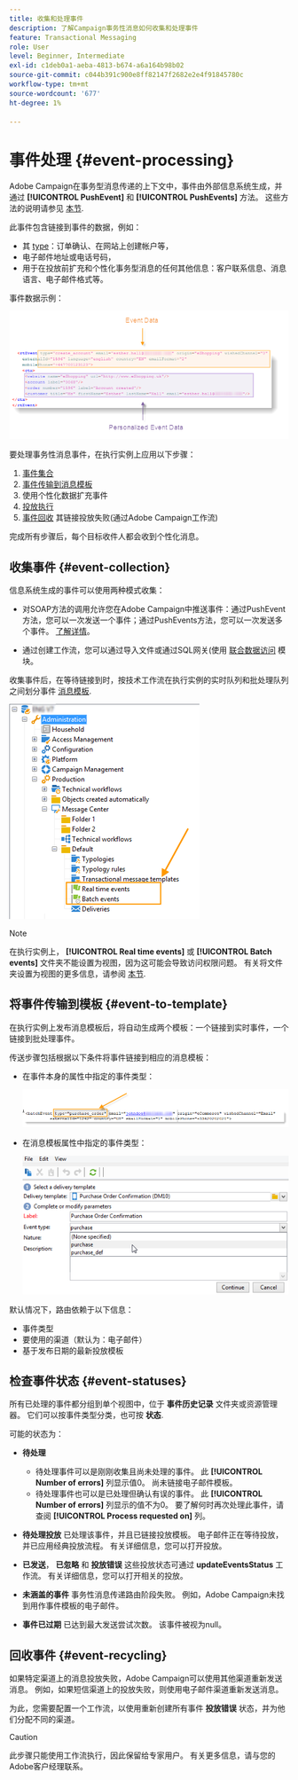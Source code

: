 ```yaml
---
title: 收集和处理事件
description: 了解Campaign事务性消息如何收集和处理事件
feature: Transactional Messaging
role: User
level: Beginner, Intermediate
exl-id: c1deb0a1-aeba-4813-b674-a6a164b98b02
source-git-commit: c044b391c900e8ff82147f2682e2e4f91845780c
workflow-type: tm+mt
source-wordcount: '677'
ht-degree: 1%

---
```


# 事件处理 {#event-processing}

Adobe Campaign在事务型消息传递的上下文中，事件由外部信息系统生成，并通过 **[!UICONTROL PushEvent]** 和 **[!UICONTROL PushEvents]** 方法。 这些方法的说明请参见 [本节](event-description.md).

此事件包含链接到事件的数据，例如：

* 其 [type](transactional.md#create-event-types)：订单确认、在网站上创建帐户等，
* 电子邮件地址或电话号码，
* 用于在投放前扩充和个性化事务型消息的任何其他信息：客户联系信息、消息语言、电子邮件格式等。

事件数据示例：

![](assets/mc-event-request.png)

要处理事务性消息事件，在执行实例上应用以下步骤：

1. [事件集合](#event-collection)
1. [事件传输到消息模板](#routing-towards-a-template)
1. 使用个性化数据扩充事件
1. [投放执行](delivery-execution.md)
1. [事件回收](#event-recycling) 其链接投放失败(通过Adobe Campaign工作流)

完成所有步骤后，每个目标收件人都会收到个性化消息。

## 收集事件 {#event-collection}

信息系统生成的事件可以使用两种模式收集：

* 对SOAP方法的调用允许您在Adobe Campaign中推送事件：通过PushEvent方法，您可以一次发送一个事件；通过PushEvents方法，您可以一次发送多个事件。 [了解详情](event-description.md)。

* 通过创建工作流，您可以通过导入文件或通过SQL网关(使用 [联合数据访问](../connect/fda.md) 模块。

收集事件后，在等待链接到时，按技术工作流在执行实例的实时队列和批处理队列之间划分事件 [消息模板](transactional-template.md).

![](assets/mc-event-queues.png)

>[!NOTE]
>
>在执行实例上， **[!UICONTROL Real time events]** 或 **[!UICONTROL Batch events]** 文件夹不能设置为视图，因为这可能会导致访问权限问题。 有关将文件夹设置为视图的更多信息，请参阅 [本节](../audiences/folders-and-views.md#turn-a-folder-to-a-view).

## 将事件传输到模板 {#event-to-template}

在执行实例上发布消息模板后，将自动生成两个模板：一个链接到实时事件，一个链接到批处理事件。

传送步骤包括根据以下条件将事件链接到相应的消息模板：

* 在事件本身的属性中指定的事件类型：

   ![](assets/event-type-sample.png)

* 在消息模板属性中指定的事件类型：

   ![](assets/event-type-select.png)

默认情况下，路由依赖于以下信息：

* 事件类型
* 要使用的渠道（默认为：电子邮件）
* 基于发布日期的最新投放模板

## 检查事件状态 {#event-statuses}

所有已处理的事件都分组到单个视图中，位于 **事件历史记录** 文件夹或资源管理器。 它们可以按事件类型分类，也可按 **状态**.

可能的状态为：

* **待处理**

   * 待处理事件可以是刚刚收集且尚未处理的事件。 此 **[!UICONTROL Number of errors]** 列显示值0。 尚未链接电子邮件模板。
   * 待处理事件也可以是已处理但确认有误的事件。 此 **[!UICONTROL Number of errors]** 列显示的值不为0。 要了解何时再次处理此事件，请查阅 **[!UICONTROL Process requested on]** 列。

* **待处理投放**
已处理该事件，并且已链接投放模板。 电子邮件正在等待投放，并已应用经典投放流程。 有关详细信息，您可以打开投放。
* **已发送**， **已忽略** 和 **投放错误**
这些投放状态可通过 
**updateEventsStatus** 工作流。 有关详细信息，您可以打开相关的投放。
* **未涵盖的事件**
事务性消息传递路由阶段失败。 例如，Adobe Campaign未找到用作事件模板的电子邮件。
* **事件已过期**
已达到最大发送尝试次数。 该事件被视为null。

## 回收事件 {#event-recycling}

如果特定渠道上的消息投放失败，Adobe Campaign可以使用其他渠道重新发送消息。 例如，如果短信渠道上的投放失败，则使用电子邮件渠道重新发送消息。

为此，您需要配置一个工作流，以使用重新创建所有事件 **投放错误** 状态，并为他们分配不同的渠道。

>[!CAUTION]
>
>此步骤只能使用工作流执行，因此保留给专家用户。 有关更多信息，请与您的Adobe客户经理联系。
